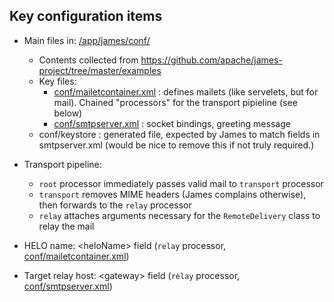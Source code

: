 ## Key configuration items

- Main files in: [/app/james/conf/](conf)
  - Contents collected from https://github.com/apache/james-project/tree/master/examples
  - Key files:
    - [conf/mailetcontainer.xml](conf/mailetcontainer.xml) : defines mailets (like servelets, but for mail). Chained "processors" for the transport pipieline (see below)
    - [conf/smtpserver.xml](conf/smtpserver.xml) : socket bindings, greeting message
  - conf/keystore : generated file, expected by James to match fields in smtpserver.xml (would be nice to remove this if not truly required.)

- Transport pipeline:
  - `root` processor immediately passes valid mail to `transport` processor
  - `transport` removes MIME headers (James complains otherwise), then forwards to the `relay` processor
  - `relay` attaches arguments necessary for the `RemoteDelivery` class to relay the mail

- HELO name: \<heloName\> field (`relay` processor, [conf/mailetcontainer.xml](conf/mailetcontainer.xml))
- Target relay host: \<gateway\> field (`relay` processor, [conf/smtpserver.xml](conf/smtpserver.xml))
